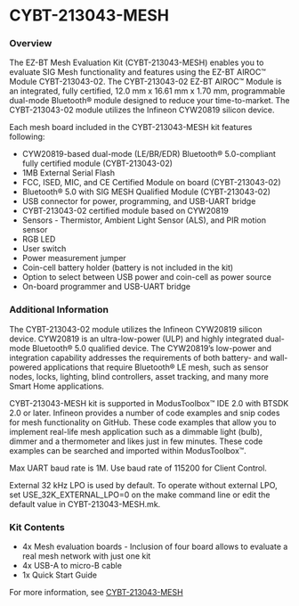 # CYBT-213043-MESH

### Overview

The EZ-BT Mesh Evaluation Kit (CYBT-213043-MESH) enables you to evaluate SIG Mesh functionality and features using the EZ-BT AIROC&#8482; Module CYBT-213043-02. The CYBT-213043-02 EZ-BT AIROC&#8482; Module is an integrated, fully certified, 12.0 mm x 16.61 mm x 1.70 mm, programmable dual-mode Bluetooth&#174; module designed to reduce your time-to-market. The CYBT-213043-02 module utilizes the Infineon CYW20819 silicon device.

Each mesh board included in the CYBT-213043-MESH kit features following:

* CYW20819-based dual-mode (LE/BR/EDR) Bluetooth&#174; 5.0-compliant fully certified module (CYBT-213043-02)
* 1MB External Serial Flash
* FCC, ISED, MIC, and CE Certified Module on board (CYBT-213043-02)
* Bluetooth&#174; 5.0 with SIG MESH Qualified Module (CYBT-213043-02)
* USB connector for power, programming, and USB-UART bridge
* CYBT-213043-02 certified module based on CYW20819
* Sensors - Thermistor, Ambient Light Sensor (ALS), and PIR motion sensor
* RGB LED
* User switch
* Power measurement jumper
* Coin-cell battery holder (battery is not included in the kit)
* Option to select between USB power and coin-cell as power source
* On-board programmer and USB-UART bridge

### Additional Information

The CYBT-213043-02 module utilizes the Infineon CYW20819 silicon device. CYW20819 is an ultra-low-power (ULP) and highly integrated dual-mode Bluetooth&#174; 5.0 qualified device. The CYW20819’s low-power and integration capability addresses the requirements of both battery- and wall-powered applications that require Bluetooth&#174; LE mesh, such as sensor nodes, locks, lighting, blind controllers, asset tracking, and many more Smart Home applications.

CYBT-213043-MESH kit is supported in ModusToolbox&#8482; IDE 2.0 with BTSDK 2.0 or later. Infineon provides a number of code examples and snip codes for mesh functionality on GitHub. These code examples that allow you to implement real-life mesh application such as a dimmable light (bulb), dimmer and a thermometer and likes just in few minutes. These code examples can be searched and imported within ModusToolbox&#8482;.

Max UART baud rate is 1M. Use baud rate of 115200 for Client Control.

External 32 kHz LPO is used by default. To operate without external LPO, set USE\_32K\_EXTERNAL\_LPO=0 on the make command line or edit the default value in CYBT-213043-MESH.mk.

### Kit Contents

* 4x Mesh evaluation boards - Inclusion of four board allows to evaluate a real mesh network with just one kit
* 4x USB-A to micro-B cable
* 1x Quick Start Guide

For more information, see [CYBT-213043-MESH](https://www.infineon.com/cms/en/product/evaluation-boards/cybt-213043-mesh/)
